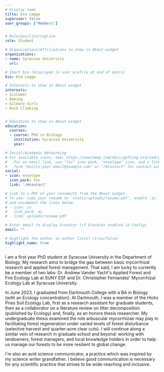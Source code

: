 ```yaml
---
# Display name
title: Eva Legge
superuser: false
user_groups: ["Members"]


# Role/position/tagline
role: Student

# Organizations/Affiliations to show in About widget
organizations:
- name: Syracuse University
  url: 

# Short bio (displayed in user profile at end of posts)
bio: Eva Legge

# Interests to show in About widget
interests:
- SciComm!
- Baking 
- Gilmore Girls
- Rock Climbing


# Education to show in About widget
education:
  courses:
  - course: PhD in Biology
    institution: Syracuse University
    year: 

# Social/Academic Networking
# For available icons, see: https://wowchemy.com/docs/getting-started/page-builder/#icons
#   For an email link, use "fas" icon pack, "envelope" icon, and a link in the
#   form "mailto:your-email@example.com" or "/#contact" for contact widget.
social:
- icon: envelope
  icon_pack: fas
  link: '/#contact'

# Link to a PDF of your resume/CV from the About widget.
# To use: copy your resume to `static/uploads/resume.pdf`, enable `ai` icons in `params.toml`,
# and uncomment the lines below.
# - icon: cv
#   icon_pack: ai
#   link: uploads/resume.pdf

# Enter email to display Gravatar (if Gravatar enabled in Config)
email: ""

# Highlight the author in author lists? (true/false)
highlight_name: true
---
```


I am a first year PhD student at Syracuse University in the Department of Biology. My research aims to bridge the gap between basic mycorrhizal research and applied forest management. That said, I am lucky to currently be a member of two labs: Dr. Andrew Vander Yacht's Applied Forest and Fire Ecology Lab at SUNY ESF and Dr. Christopher Fernandez' Mycorrhizal Ecology Lab at Syracuse University. 

In June 2023, I graduated from Dartmouth College with a BA in Biology (with an Ecology concentration). At Dartmouth, I was a member of the Hicks Pries Soil Ecology Lab, first as a research assistant for graduate students, then as a collaborator on a literature review on litter decomposition (published by Ecology) and, finally, as an honors thesis researcher. My undergraduate thesis examined the role arbuscular mycorrhizae may play in facilitating forest regeneration under varied levels of forest disturbance (selective harvest and quarter-acre clear cuts). I will continue along a similar vein of research in graduate school and beyond: working with landowners, forest managers, and local knowledge holders in order to help us manage our forests to be more resilient to global change.

I'm also an avid science communicator, a practice which was inspired by my science writer grandfather. I believe good communication is necessary for any scientific practice that strives to be wide-reaching and inclusive.







